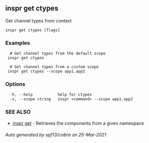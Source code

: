 ## inspr get ctypes

Get channel types from context

```
inspr get ctypes [flags]
```

### Examples

```
  # Get channel types from the default scope
 inspr get ctypes 

  # Get channel types from a custom scope
 inspr get ctypes --scope app1.app2

```

### Options

```
  -h, --help           help for ctypes
  -s, --scope string   inspr <command> --scope app1.app2
```

### SEE ALSO

* [inspr get](inspr_get.md)	 - Retrieves the components from a given namespace

###### Auto generated by spf13/cobra on 25-Mar-2021
